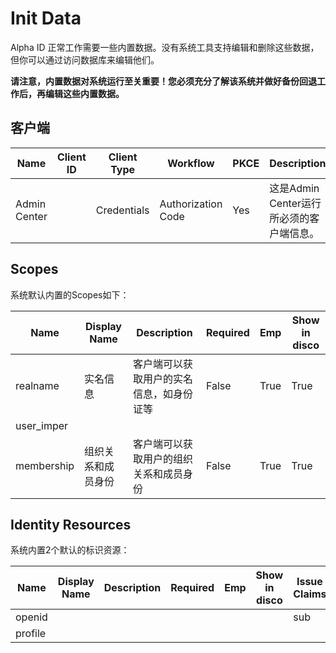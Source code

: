 # Init Data

Alpha ID 正常工作需要一些内置数据。没有系统工具支持编辑和删除这些数据，但你可以通过访问数据库来编辑他们。

**请注意，内置数据对系统运行至关重要！您必须充分了解该系统并做好备份回退工作后，再编辑这些内置数据。**

## 客户端

|Name|Client ID|Client Type|Workflow|PKCE|Description|
|---|---|---|---|---|---|
|Admin Center||Credentials|Authorization Code|Yes|这是Admin Center运行所必须的客户端信息。|

## Scopes

系统默认内置的Scopes如下：

|Name|Display Name|Description|Required|Emp|Show in disco|
|---|---|---|---|---|---|
|realname|实名信息|客户端可以获取用户的实名信息，如身份证等|False|True|True|
|user_imper||||||
|membership|组织关系和成员身份|客户端可以获取用户的组织关系和成员身份|False|True|True|


## Identity Resources

系统内置2个默认的标识资源：

|Name|Display Name|Description|Required|Emp|Show in disco|Issue Claims|
|---|---|---|---|---|---|---|
|openid||||||sub|
|profile||||||
